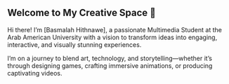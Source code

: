 ## Welcome to My Creative Space 🌟

Hi there! I’m [Basmalah Hithnawe], a passionate Multimedia Student at the Arab American University with a vision to transform ideas into engaging, interactive, and visually stunning experiences.

I’m on a journey to blend art, technology, and storytelling—whether it’s through designing games, crafting immersive animations, or producing captivating videos.


